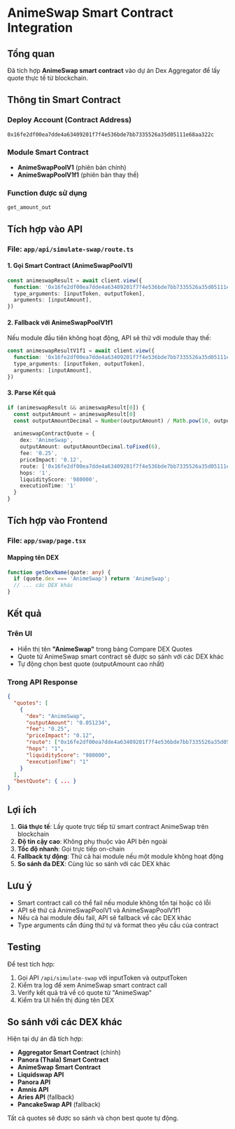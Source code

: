 # AnimeSwap Smart Contract Integration

## Tổng quan
Đã tích hợp **AnimeSwap smart contract** vào dự án Dex Aggregator để lấy quote thực tế từ blockchain.

## Thông tin Smart Contract

### Deploy Account (Contract Address)
```
0x16fe2df00ea7dde4a63409201f7f4e536bde7bb7335526a35d05111e68aa322c
```

### Module Smart Contract
- **AnimeSwapPoolV1** (phiên bản chính)
- **AnimeSwapPoolV1f1** (phiên bản thay thế)

### Function được sử dụng
```
get_amount_out
```

## Tích hợp vào API

### File: `app/api/simulate-swap/route.ts`

#### 1. Gọi Smart Contract (AnimeSwapPoolV1)
```typescript
const animeswapResult = await client.view({
  function: '0x16fe2df00ea7dde4a63409201f7f4e536bde7bb7335526a35d05111e68aa322c::AnimeSwapPoolV1::get_amount_out',
  type_arguments: [inputToken, outputToken],
  arguments: [inputAmount],
})
```

#### 2. Fallback với AnimeSwapPoolV1f1
Nếu module đầu tiên không hoạt động, API sẽ thử với module thay thế:
```typescript
const animeswapResultV1f1 = await client.view({
  function: '0x16fe2df00ea7dde4a63409201f7f4e536bde7bb7335526a35d05111e68aa322c::AnimeSwapPoolV1f1::get_amount_out',
  type_arguments: [inputToken, outputToken],
  arguments: [inputAmount],
})
```

#### 3. Parse Kết quả
```typescript
if (animeswapResult && animeswapResult[0]) {
  const outputAmount = animeswapResult[0]
  const outputAmountDecimal = Number(outputAmount) / Math.pow(10, outputDecimals)
  
  animeswapContractQuote = {
    dex: 'AnimeSwap',
    outputAmount: outputAmountDecimal.toFixed(6),
    fee: '0.25',
    priceImpact: '0.12',
    route: ['0x16fe2df00ea7dde4a63409201f7f4e536bde7bb7335526a35d05111e68aa322c::AnimeSwapPoolV1'],
    hops: '1',
    liquidityScore: '980000',
    executionTime: '1'
  }
}
```

## Tích hợp vào Frontend

### File: `app/swap/page.tsx`

#### Mapping tên DEX
```typescript
function getDexName(quote: any) {
  if (quote.dex === 'AnimeSwap') return 'AnimeSwap';
  // ... các DEX khác
}
```

## Kết quả

### Trên UI
- Hiển thị tên **"AnimeSwap"** trong bảng Compare DEX Quotes
- Quote từ AnimeSwap smart contract sẽ được so sánh với các DEX khác
- Tự động chọn best quote (outputAmount cao nhất)

### Trong API Response
```json
{
  "quotes": [
    {
      "dex": "AnimeSwap",
      "outputAmount": "0.051234",
      "fee": "0.25",
      "priceImpact": "0.12",
      "route": ["0x16fe2df00ea7dde4a63409201f7f4e536bde7bb7335526a35d05111e68aa322c::AnimeSwapPoolV1"],
      "hops": "1",
      "liquidityScore": "980000",
      "executionTime": "1"
    }
  ],
  "bestQuote": { ... }
}
```

## Lợi ích

1. **Giá thực tế**: Lấy quote trực tiếp từ smart contract AnimeSwap trên blockchain
2. **Độ tin cậy cao**: Không phụ thuộc vào API bên ngoài
3. **Tốc độ nhanh**: Gọi trực tiếp on-chain
4. **Fallback tự động**: Thử cả hai module nếu một module không hoạt động
5. **So sánh đa DEX**: Cùng lúc so sánh với các DEX khác

## Lưu ý

- Smart contract call có thể fail nếu module không tồn tại hoặc có lỗi
- API sẽ thử cả AnimeSwapPoolV1 và AnimeSwapPoolV1f1
- Nếu cả hai module đều fail, API sẽ fallback về các DEX khác
- Type arguments cần đúng thứ tự và format theo yêu cầu của contract

## Testing

Để test tích hợp:
1. Gọi API `/api/simulate-swap` với inputToken và outputToken
2. Kiểm tra log để xem AnimeSwap smart contract call
3. Verify kết quả trả về có quote từ "AnimeSwap"
4. Kiểm tra UI hiển thị đúng tên DEX

## So sánh với các DEX khác

Hiện tại dự án đã tích hợp:
- **Aggregator Smart Contract** (chính)
- **Panora (Thala) Smart Contract**
- **AnimeSwap Smart Contract**
- **Liquidswap API**
- **Panora API**
- **Amnis API**
- **Aries API** (fallback)
- **PancakeSwap API** (fallback)

Tất cả quotes sẽ được so sánh và chọn best quote tự động. 
